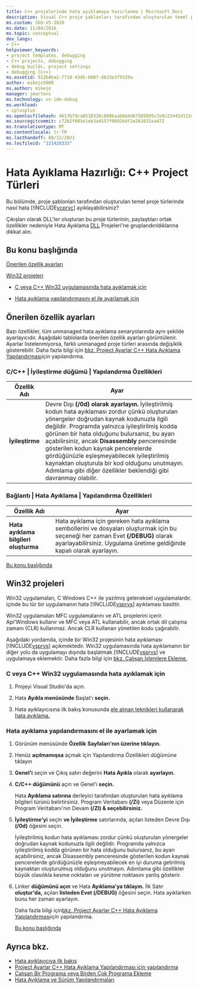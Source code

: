 ```yaml
---
title: C++ projelerinde hata ayıklamaya hazırlanma | Microsoft Docs
description: Visual C++ proje şablonları tarafından oluşturulan temel proje türlerinde hata ayıklamaya hazırlanma hakkında bilgi Visual Studio.
ms.custom: SEO-VS-2020
ms.date: 11/04/2016
ms.topic: conceptual
dev_langs:
- C++
helpviewer_keywords:
- project templates, debugging
- C++ projects, debugging
- debug builds, project settings
- debugging [C++]
ms.assetid: 912b4ba2-7719-43d5-b087-db33e3f9329a
author: mikejo5000
ms.author: mikejo
manager: jmartens
ms.technology: vs-ide-debug
ms.workload:
- cplusplus
ms.openlocfilehash: 461fbf9ca8518326c800baabbb4d67585895c7e9c23445d115dc6eb3c4f971c9
ms.sourcegitcommit: c72b2f603e1eb3a4157f00926df2e263831ea472
ms.translationtype: MT
ms.contentlocale: tr-TR
ms.lasthandoff: 08/12/2021
ms.locfileid: "121420333"
---
```

# <a name="debugging-preparation-c-project-types"></a>Hata Ayıklama Hazırlığı: C++ Project Türleri
Bu bölümde, proje şablonları tarafından oluşturulan temel proje türlerinde nasıl hata [!INCLUDE[vcprvc](../code-quality/includes/vcprvc_md.md)] ayıklayabilirsiniz?

 Çıkışları olarak DLL'ler oluşturan bu proje türlerinin, paylaştıları ortak özellikler nedeniyle Hata Ayıklama [DLL](../debugger/debugging-dll-projects.md) Projeleri'ne gruplandırıldıklarına dikkat alın.

## <a name="in-this-topic"></a><a name="BKMK_In_this_topic"></a> Bu konu başlığında
 [Önerilen özellik ayarları](#BKMK_Recommended_Property_Settings)

 [Win32 projeleri](#BKMK_Win32_Projects)

- [C veya C++ Win32 uygulamasında hata ayıklamak için](#BKMK_To_debug_a_C_or_C___Win32_application)

- [Hata ayıklama yapılandırmasını el ile ayarlamak için](#BKMK_To_manually_set_a_Debug_configuration)

## <a name="recommended-property-settings"></a><a name="BKMK_Recommended_Property_Settings"></a> Önerilen özellik ayarları
 Bazı özellikler, tüm unmanaged hata ayıklama senaryolarında aynı şekilde ayarlayıcıdır. Aşağıdaki tablolarda önerilen özellik ayarları görüntülenir. Ayarlar listelenmiyorsa, farklı unmanaged proje türleri arasında değişiklik gösterebilir. Daha fazla bilgi için [bkz. Project Ayarlar C++ Hata Ayıklama Yapılandırması](../debugger/project-settings-for-a-cpp-debug-configuration.md)için yapılandırma.

### <a name="configuration-properties-124-cc-124-optimization-node"></a>C/C++ &#124; İyileştirme düğümü &#124; Yapılandırma Özellikleri

|Özellik Adı|Ayar|
|-------------------|-------------|
|**İyileştirme**|Devre Dışı **(/0d) olarak ayarlayın.** İyileştirilmiş kodun hata ayıklaması zordur çünkü oluşturulan yönergeler doğrudan kaynak kodunuzla ilgili değildir. Programda yalnızca iyileştirilmiş kodda görünen bir hata olduğunu bulursanız, bu ayarı açabilirsiniz, ancak **Disassembly** penceresinde gösterilen kodun kaynak pencerelerde gördüğünüzle eşleşmeyabilecek iyileştirilmiş kaynaktan oluşturula bir kod olduğunu unutmayın. Adımlama gibi diğer özellikler beklendiği gibi davranmay olabilir.|

### <a name="configuration-properties-124-linker-124-debugging-node"></a>Bağlantı &#124; Hata Ayıklama &#124; Yapılandırma Özellikleri

|Özellik Adı|Ayar|
|-------------------|-------------|
|**Hata ayıklama bilgileri oluşturma**|Hata ayıklama için gereken hata ayıklama sembollerini ve dosyaları oluşturmak için bu seçeneği her zaman Evet **(/DEBUG)** olarak ayarlayabilirsiniz. Uygulama üretime geldiğinde kapalı olarak ayarlayın.|

 [Bu konu başlığında](../debugger/debugging-preparation-visual-cpp-project-types.md#BKMK_In_this_topic)

## <a name="win32-projects"></a><a name="BKMK_Win32_Projects"></a> Win32 projeleri
 Win32 uygulamaları, C Windows C++ ile yazılmış geleneksel uygulamalardır. içinde bu tür bir uygulamanın hata [!INCLUDE[vsprvs](../code-quality/includes/vsprvs_md.md)] ayıklaması basittir.

 Win32 uygulamaları MFC uygulamalarını ve ATL projelerini içerir. Api'Windows kullanır ve MFC veya ATL kullanabilir, ancak ortak dil çalışma zamanı (CLR) kullanmaz. Ancak CLR kullanan yönetilen kodu çağırabilir.

 Aşağıdaki yordamda, içinde bir Win32 projesinin hata ayıklaması [!INCLUDE[vsprvs](../code-quality/includes/vsprvs_md.md)] açıkmektedir. Win32 uygulamasında hata ayıklamanın bir diğer yolu da uygulamayı dışında başlatmak [!INCLUDE[vsprvs](../code-quality/includes/vsprvs_md.md)] ve uygulamaya eklemektir. Daha fazla bilgi için [bkz. Çalışan İşlemlere Ekleme.](../debugger/attach-to-running-processes-with-the-visual-studio-debugger.md)

### <a name="to-debug-a-c-or-c-win32-application"></a><a name="BKMK_To_debug_a_C_or_C___Win32_application"></a> C veya C++ Win32 uygulamasında hata ayıklamak için

1. Projeyi Visual Studio'da açın.

2. Hata **Ayıkla menüsünde** Başlat'ı **seçin.**

3. Hata ayıklayıcısına ilk bakış konusunda [ele alınan teknikleri kullanarak hata ayıklama.](../debugger/debugger-feature-tour.md)

### <a name="to-manually-set-a-debug-configuration"></a><a name="BKMK_To_manually_set_a_Debug_configuration"></a> Hata ayıklama yapılandırmasını el ile ayarlamak için

1. Görünüm menüsünde **Özellik** **Sayfaları'nın üzerine tıklayın.**

2. Henüz **açılmamışsa** açmak için Yapılandırma Özellikleri düğümüne tıklayın

3. **Genel'i** seçin ve Çıkış satırı değerini **Hata Ayıkla** olarak **ayarlayın.**

4. **C/C++ düğümünü** açın ve Genel'i **seçin.**

    Hata **Ayıklama satırına** derleyici tarafından oluşturulan hata ayıklama bilgileri türünü belirtirsiniz. Program Veritabanı **(/Zi)** veya Düzenle için Program Veritabanı'nın Devam **(/ZI) & seçebilirsiniz.**

5. **İyileştirme'yi** seçin **ve İyileştirme** satırlarında, açılan listeden Devre Dışı **(/0d)** öğesini seçin.

    İyileştirilmiş kodun hata ayıklaması zordur çünkü oluşturulan yönergeler doğrudan kaynak kodunuzla ilgili değildir. Programda yalnızca iyileştirilmiş kodda görünen bir hata olduğunu bulursanız, bu ayarı açabilirsiniz, ancak Disassembly penceresinde gösterilen kodun kaynak pencerelerde gördüğünüzle eşleşmeyabilecek en iyi duruma getirilmiş kaynaktan oluşturulmuş olduğunu unutmayın. Adımlama gibi özellikler büyük olasılıkla kesme noktaları ve yürütme noktasını yanlış gösterir.

6. Linker **düğümünü açın** ve Hata **Ayıklama'ya tıklayın.** İlk Satır **oluştur'da,** açılan **listeden Evet (/DEBUG)** öğesini seçin. Hata ayıklarken bunu her zaman ayarlayın.

   Daha fazla bilgi için[bkz. Project Ayarlar C++ Hata Ayıklama Yapılandırması](../debugger/project-settings-for-a-cpp-debug-configuration.md)için yapılandırma.

   [Bu konu başlığında](../debugger/debugging-preparation-visual-cpp-project-types.md#BKMK_In_this_topic)

## <a name="see-also"></a>Ayrıca bkz.
- [Hata ayıklayıcıya ilk bakış](../debugger/debugger-feature-tour.md)
- [Project Ayarlar C++ Hata Ayıklama Yapılandırması için yapılandırma](../debugger/project-settings-for-a-cpp-debug-configuration.md)
- [Çalışan Bir Programa veya Birden Çok Programa Ekleme](../debugger/attach-to-running-processes-with-the-visual-studio-debugger.md)
- [Hata Ayıklama ve Sürüm Yapılandırmaları](../debugger/how-to-set-debug-and-release-configurations.md)